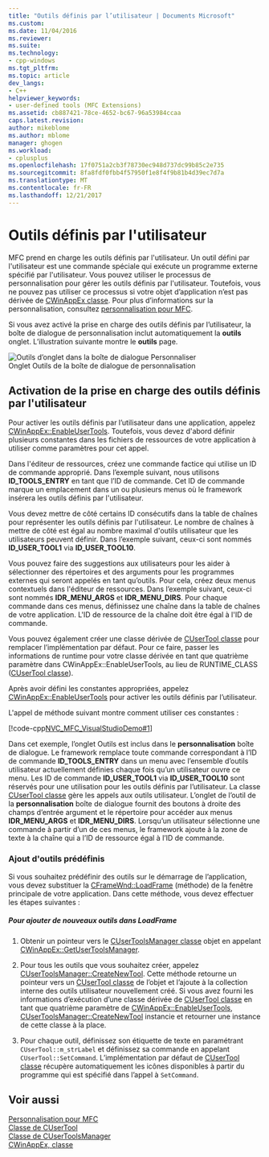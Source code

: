 ```yaml
---
title: "Outils définis par l’utilisateur | Documents Microsoft"
ms.custom: 
ms.date: 11/04/2016
ms.reviewer: 
ms.suite: 
ms.technology:
- cpp-windows
ms.tgt_pltfrm: 
ms.topic: article
dev_langs:
- C++
helpviewer_keywords:
- user-defined tools (MFC Extensions)
ms.assetid: cb887421-78ce-4652-bc67-96a53984ccaa
caps.latest.revision: 
author: mikeblome
ms.author: mblome
manager: ghogen
ms.workload:
- cplusplus
ms.openlocfilehash: 17f0751a2cb3f78730ec948d737dc99b85c2e735
ms.sourcegitcommit: 8fa8fdf0fbb4f57950f1e8f4f9b81b4d39ec7d7a
ms.translationtype: MT
ms.contentlocale: fr-FR
ms.lasthandoff: 12/21/2017
---
```

# <a name="user-defined-tools"></a>Outils définis par l'utilisateur
MFC prend en charge les outils définis par l'utilisateur. Un outil défini par l'utilisateur est une commande spéciale qui exécute un programme externe spécifié par l'utilisateur. Vous pouvez utiliser le processus de personnalisation pour gérer les outils définis par l'utilisateur. Toutefois, vous ne pouvez pas utiliser ce processus si votre objet d’application n’est pas dérivée de [CWinAppEx classe](../mfc/reference/cwinappex-class.md). Pour plus d’informations sur la personnalisation, consultez [personnalisation pour MFC](../mfc/customization-for-mfc.md).  
  
 Si vous avez activé la prise en charge des outils définis par l’utilisateur, la boîte de dialogue de personnalisation inclut automatiquement la **outils** onglet. L’illustration suivante montre le **outils** page.  
  
 ![Outils d’onglet dans la boîte de dialogue Personnaliser](../mfc/media/custdialogboxtoolstab.png "custdialogboxtoolstab")  
Onglet Outils de la boîte de dialogue de personnalisation  
  
## <a name="enabling-user-defined-tools-support"></a>Activation de la prise en charge des outils définis par l'utilisateur  
 Pour activer les outils définis par l’utilisateur dans une application, appelez [CWinAppEx::EnableUserTools](../mfc/reference/cwinappex-class.md#enableusertools). Toutefois, vous devez d'abord définir plusieurs constantes dans les fichiers de ressources de votre application à utiliser comme paramètres pour cet appel.  
  
 Dans l'éditeur de ressources, créez une commande factice qui utilise un ID de commande approprié. Dans l’exemple suivant, nous utilisons **ID_TOOLS_ENTRY** en tant que l’ID de commande. Cet ID de commande marque un emplacement dans un ou plusieurs menus où le framework insérera les outils définis par l'utilisateur.  
  
 Vous devez mettre de côté certains ID consécutifs dans la table de chaînes pour représenter les outils définis par l'utilisateur. Le nombre de chaînes à mettre de côté est égal au nombre maximal d'outils utilisateur que les utilisateurs peuvent définir. Dans l’exemple suivant, ceux-ci sont nommés **ID_USER_TOOL1** via **ID_USER_TOOL10**.  
  
 Vous pouvez faire des suggestions aux utilisateurs pour les aider à sélectionner des répertoires et des arguments pour les programmes externes qui seront appelés en tant qu’outils. Pour cela, créez deux menus contextuels dans l'éditeur de ressources. Dans l’exemple suivant, ceux-ci sont nommés **IDR_MENU_ARGS** et **IDR_MENU_DIRS**. Pour chaque commande dans ces menus, définissez une chaîne dans la table de chaînes de votre application. L'ID de ressource de la chaîne doit être égal à l'ID de commande.  
  
 Vous pouvez également créer une classe dérivée de [CUserTool classe](../mfc/reference/cusertool-class.md) pour remplacer l’implémentation par défaut. Pour ce faire, passer les informations de runtime pour votre classe dérivée en tant que quatrième paramètre dans CWinAppEx::EnableUserTools, au lieu de RUNTIME_CLASS ([CUserTool classe](../mfc/reference/cusertool-class.md)).  
  
 Après avoir défini les constantes appropriées, appelez [CWinAppEx::EnableUserTools](../mfc/reference/cwinappex-class.md#enableusertools) pour activer les outils définis par l’utilisateur.  
  
 L'appel de méthode suivant montre comment utiliser ces constantes :  
  
 [!code-cpp[NVC_MFC_VisualStudioDemo#1](../mfc/codesnippet/cpp/user-defined-tools_1.cpp)]  
  
 Dans cet exemple, l’onglet Outils est inclus dans le **personnalisation** boîte de dialogue. Le framework remplace toute commande correspondant à l’ID de commande **ID_TOOLS_ENTRY** dans un menu avec l’ensemble d’outils utilisateur actuellement définies chaque fois qu’un utilisateur ouvre ce menu. Les ID de commande **ID_USER_TOOL1** via **ID_USER_TOOL10** sont réservés pour une utilisation pour les outils définis par l’utilisateur. La classe [CUserTool classe](../mfc/reference/cusertool-class.md) gère les appels aux outils utilisateur. L’onglet de l’outil de la **personnalisation** boîte de dialogue fournit des boutons à droite des champs d’entrée argument et le répertoire pour accéder aux menus **IDR_MENU_ARGS** et **IDR_MENU_DIRS**. Lorsqu’un utilisateur sélectionne une commande à partir d’un de ces menus, le framework ajoute à la zone de texte à la chaîne qui a l’ID de ressource égal à l’ID de commande.  
  
### <a name="including-predefined-tools"></a>Ajout d'outils prédéfinis  
 Si vous souhaitez prédéfinir des outils sur le démarrage de l’application, vous devez substituer la [CFrameWnd::LoadFrame](../mfc/reference/cframewnd-class.md#loadframe) (méthode) de la fenêtre principale de votre application. Dans cette méthode, vous devez effectuer les étapes suivantes :  
  
##### <a name="to-add-new-tools-in-loadframe"></a>Pour ajouter de nouveaux outils dans LoadFrame  
  
1.  Obtenir un pointeur vers le [CUserToolsManager classe](../mfc/reference/cusertoolsmanager-class.md) objet en appelant [CWinAppEx::GetUserToolsManager](../mfc/reference/cwinappex-class.md#getusertoolsmanager).  
  
2.  Pour tous les outils que vous souhaitez créer, appelez [CUserToolsManager::CreateNewTool](../mfc/reference/cusertoolsmanager-class.md#createnewtool). Cette méthode retourne un pointeur vers un [CUserTool classe](../mfc/reference/cusertool-class.md) de l’objet et l’ajoute à la collection interne des outils utilisateur nouvellement créé. Si vous avez fourni les informations d’exécution d’une classe dérivée de [CUserTool classe](../mfc/reference/cusertool-class.md) en tant que quatrième paramètre de [CWinAppEx::EnableUserTools](../mfc/reference/cwinappex-class.md#enableusertools), [CUserToolsManager::CreateNewTool](../mfc/reference/cusertoolsmanager-class.md#createnewtool) instancie et retourner une instance de cette classe à la place.  
  
3.  Pour chaque outil, définissez son étiquette de texte en paramétrant `CUserTool::m_strLabel` et définissez sa commande en appelant `CUserTool::SetCommand`. L’implémentation par défaut de [CUserTool classe](../mfc/reference/cusertool-class.md) récupère automatiquement les icônes disponibles à partir du programme qui est spécifié dans l’appel à `SetCommand`.  
  
## <a name="see-also"></a>Voir aussi  
 [Personnalisation pour MFC](../mfc/customization-for-mfc.md)   
 [Classe de CUserTool](../mfc/reference/cusertool-class.md)   
 [Classe de CUserToolsManager](../mfc/reference/cusertoolsmanager-class.md)   
 [CWinAppEx, classe](../mfc/reference/cwinappex-class.md)




